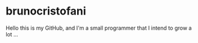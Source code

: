 # brunocristofani
 Hello this is my GitHub, and I'm a small programmer that I intend to grow a lot ...
